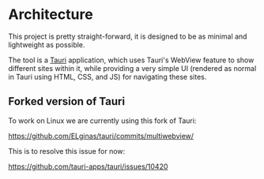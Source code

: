 # Architecture

This project is pretty straight-forward, it is designed to be as minimal and lightweight as possible.

The tool is a [Tauri](https://v2.tauri.app/) application, which uses Tauri's WebView feature to show different sites
within it, while providing a very simple UI (rendered as normal in Tauri using HTML, CSS, and JS) for navigating these
sites.

## Forked version of Tauri

To work on Linux we are currently using this fork of Tauri:

<https://github.com/ELginas/tauri/commits/multiwebview/>

This is to resolve this issue for now:

<https://github.com/tauri-apps/tauri/issues/10420>
